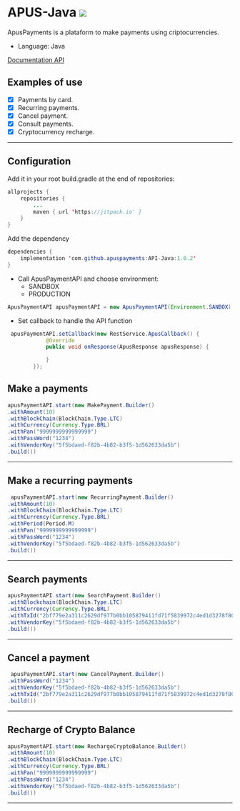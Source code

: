 # APUS-Java [![](https://jitpack.io/v/apuspayments/API-Java.svg)](https://jitpack.io/#apuspayments/API-Java)

ApusPayments is a plataform to make payments using criptocurrencies.

* Language: Java

[Documentation API](https://docs.apuspayments.com/)

## Examples of use

* [x] Payments by card.
* [x] Recurring payments.
* [x] Cancel payment.
* [x] Consult payments.
* [x] Cryptocurrency recharge.

<hr>

## Configuration

Add it in your root build.gradle at the end of repositories:

```java
allprojects {
    repositories {
        ...
        maven { url 'https://jitpack.io' }
    }
}
```

Add the dependency

```java
dependencies {
    implementation 'com.github.apuspayments:API-Java:1.0.2'
}
```

* Call ApusPaymentAPI and choose environment:
     * SANDBOX
     * PRODUCTION

```java
ApusPaymentAPI apusPaymentAPI = new ApusPaymentAPI(Environment.SANBOX)
```

* Set callback to handle the API function

```java
 apusPaymentAPI.setCallback(new RestService.ApusCallback() {
            @Override
            public void onResponse(ApusResponse apusResponse) {

            }
        });
```

## Make a payments

```java
apusPaymentAPI.start(new MakePayment.Builder()
.withAmount(10)
.withBlockChain(BlockChain.Type.LTC)
.withCurrency(Currency.Type.BRL)
.withPan("9999999999999999")
.withPassWord("1234")
.withVendorKey("5f5bdaed-f82b-4b82-b3f5-1d562633da5b")
.build())
```
<hr>

## Make a recurring payments

```java
 apusPaymentAPI.start(new RecurringPayment.Builder()
.withAmount(10)
.withBlockChain(BlockChain.Type.LTC)
.withCurrency(Currency.Type.BRL)
.withPeriod(Period.M)
.withPan("9999999999999999")
.withPassWord("1234")
.withVendorKey("5f5bdaed-f82b-4b82-b3f5-1d562633da5b")
.build())
```
<hr>

## Search payments

```java
apusPaymentAPI.start(new SearchPayment.Builder()
.withBlockchain(BlockChain.Type.LTC)
.withCurrency(Currency.Type.BRL)
.withTxId("2bf779e2a311c2629df977b0bb105879411fd71f5839972c4ed1d3278f80170f")
.withVendorKey("5f5bdaed-f82b-4b82-b3f5-1d562633da5b")
.build())
```
<hr>

## Cancel a payment

```java
 apusPaymentAPI.start(new CancelPayment.Builder()
.withPassWord("1234")
.withVendorKey("5f5bdaed-f82b-4b82-b3f5-1d562633da5b")
.withTxId("2bf779e2a311c2629df977b0bb105879411fd71f5839972c4ed1d3278f80170f")
.build())
```
<hr>

## Recharge of Crypto Balance

```java
apusPaymentAPI.start(new RechargeCryptoBalance.Builder()
.withAmount(10)
.withBlockChain(BlockChain.Type.LTC)
.withCurrency(Currency.Type.BRL)
.withPan("9999999999999999")
.withPassWord("1234")
.withVendorKey("5f5bdaed-f82b-4b82-b3f5-1d562633da5b")
.build())
```
<hr>

